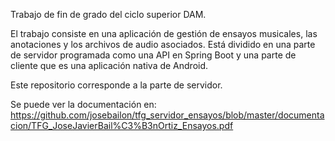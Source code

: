 Trabajo de fin de grado del ciclo superior DAM.

El trabajo consiste en una aplicación de gestión de ensayos musicales, las anotaciones y los archivos de audio asociados. Está dividido en una parte de servidor programada como una API en Spring Boot y una parte de cliente que es una aplicación nativa de Android.

Este repositorio corresponde a la parte de servidor.

Se puede ver la documentación en: https://github.com/josebailon/tfg_servidor_ensayos/blob/master/documentacion/TFG_JoseJavierBail%C3%B3nOrtiz_Ensayos.pdf

